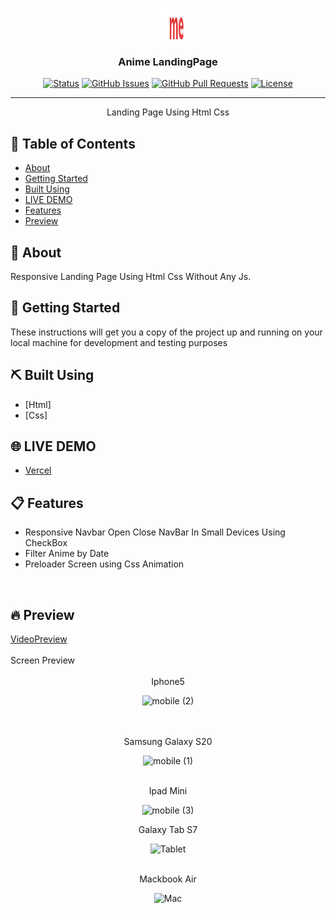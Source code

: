 <p align="center">
  <a href="" rel="noopener">
 <img width=50px height=50px src="./assests/img/logo/logo.png" alt="Project logo"></a>
</p>

<h3 align="center">Anime LandingPage</h3>

<div align="center">

[![Status](https://img.shields.io/badge/status-active-success.svg)]()
[![GitHub Issues](https://img.shields.io/github/issues/kylelobo/The-Documentation-Compendium.svg)](https://github.com/kylelobo/The-Documentation-Compendium/issues)
[![GitHub Pull Requests](https://img.shields.io/github/issues-pr/kylelobo/The-Documentation-Compendium.svg)](https://github.com/kylelobo/The-Documentation-Compendium/pulls)
[![License](https://img.shields.io/badge/license-MIT-blue.svg)](/LICENSE)

</div>

---

<p align="center"> Landing Page Using Html Css
    <br> 
</p>

## 📝 Table of Contents

- [About](#about)
- [Getting Started](#getting_started)
- [Built Using](#built_using)
- [LIVE DEMO](#LIVE_DEMO)
- [Features](#Features)
- [Preview](#Preview)


## 🧐 About <a name = "about"></a>

Responsive Landing Page Using Html Css Without Any Js.

## 🏁 Getting Started <a name = "getting_started"></a>

These instructions will get you a copy of the project up and running on your local machine for development and testing purposes


## ⛏️ Built Using <a name = "built_using"></a>

- [Html]
- [Css]

## 🌐 LIVE DEMO <a name = "LIVE_DEMO"></a>

- [Vercel](template-6.vercel.app)

## 📋 Features <a name = "Features"></a>

- Responsive Navbar Open Close NavBar In Small Devices Using CheckBox
- Filter Anime by Date
- Preloader Screen using Css Animation

<br />

## 🔥 Preview <a name = "Preview"></a>

<div>
  <a name = "VideoPreview"  href="https://drive.google.com/file/d/1U3CMvpTI9doMK_bbJV-eopiErUATx4nn/view?usp=sharing"  >VideoPreview</a>
</div>
<br />
  <div >Screen Preview</div>
<br />
<div align="center">
  Iphone5

![mobile (2)](https://user-images.githubusercontent.com/89071774/189483055-041d70eb-7129-41c8-bef6-7158db7bd930.png)

</div>
<br />

<br />
<div align="center">
 Samsung Galaxy S20

![mobile (1)](https://user-images.githubusercontent.com/89071774/189483069-b691dcd8-046b-454d-be5c-78329c63cbd1.png)

</div>
<br />
<div align="center">
  Ipad Mini

![mobile (3)](https://user-images.githubusercontent.com/89071774/189483038-31833960-9be4-40d0-a1c7-b7c6defab6a3.png)

</div>
<div align="center">
  Galaxy Tab S7

![Tablet](https://user-images.githubusercontent.com/89071774/189483032-6fe5fb94-5672-403c-aac6-34dbfd62a18c.png)

</div>
<br />
<div align="center">
  Mackbook Air

![Mac](https://user-images.githubusercontent.com/89071774/189483020-b51a1b76-fde3-4696-80b9-deb56fb0034f.png)

</div>

<br />